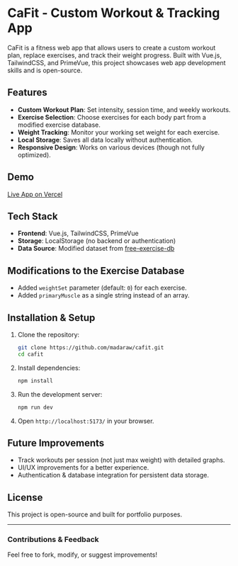 # CaFit - Custom Workout & Tracking App

CaFit is a fitness web app that allows users to create a custom workout plan, replace exercises, and track their weight progress. Built with Vue.js, TailwindCSS, and PrimeVue, this project showcases web app development skills and is open-source.

## Features

-   **Custom Workout Plan**: Set intensity, session time, and weekly workouts.
-   **Exercise Selection**: Choose exercises for each body part from a modified exercise database.
-   **Weight Tracking**: Monitor your working set weight for each exercise.
-   **Local Storage**: Saves all data locally without authentication.
-   **Responsive Design**: Works on various devices (though not fully optimized).

## Demo

[Live App on Vercel](https://cafit.vercel.app/)

## Tech Stack

-   **Frontend**: Vue.js, TailwindCSS, PrimeVue
-   **Storage**: LocalStorage (no backend or authentication)
-   **Data Source**: Modified dataset from [free-exercise-db](https://github.com/yuhonas/free-exercise-db)

## Modifications to the Exercise Database

-   Added `weightSet` parameter (default: `0`) for each exercise.
-   Added `primaryMuscle` as a single string instead of an array.

## Installation & Setup

1. Clone the repository:
    ```sh
    git clone https://github.com/madaraw/cafit.git
    cd cafit
    ```
2. Install dependencies:
    ```sh
    npm install
    ```
3. Run the development server:
    ```sh
    npm run dev
    ```
4. Open `http://localhost:5173/` in your browser.

## Future Improvements

-   Track workouts per session (not just max weight) with detailed graphs.
-   UI/UX improvements for a better experience.
-   Authentication & database integration for persistent data storage.

## License

This project is open-source and built for portfolio purposes.

---

### Contributions & Feedback

Feel free to fork, modify, or suggest improvements!
